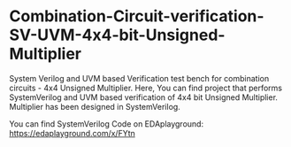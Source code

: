 # Combination-Circuit-verification-SV-UVM-4x4-bit-Unsigned-Multiplier
System Verilog and UVM based Verification test bench for combination circuits - 4x4 Unsigned Multiplier. Here, You can find project that performs SystemVerilog and UVM based verification of 4x4 bit Unsigned Multiplier. Multiplier has been designed in SystemVerilog. 

You can find SystemVerilog Code on EDAplayground:
https://edaplayground.com/x/FYtn

